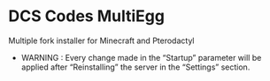 # DCS Codes MultiEgg

Multiple fork installer for Minecraft and Pterodactyl

* WARNING : Every change made in the “Startup” parameter will be applied after “Reinstalling” the server in the “Settings” section.
